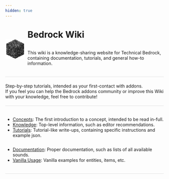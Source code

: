 ```yaml
---
hidden: true
---
```


<html>
    <div style="
    display: flex; 
    justify-content: flex-start; 
    flex-flow: row nowrap; 
    margin: 0 0 20px; 
    padding: 20px 0 20px;
    width: 100%; 
    border-bottom: 1px solid #ddd;">
        <div style="padding: 0 0 5px; display: flex; justify-content: center; flex-flow: column nowrap;">
            <img src="/assets/images/homepage/wiki_icon.png" style="object-fit: contain;  max-height: 128px;">
        </div>
        <div style="margin-left: 6pt; display: flex; justify-content: center; flex-flow: column nowrap;">
            <h1 style="margin-top: 0">Bedrock Wiki</h1>
            <p>This wiki is a knowledge-sharing website for Technical Bedrock, containing documentation, tutorials, and general how-to information.</p>
        </div>
    </div>
    <div style="margin: 0; padding: 0 0 20px; width: 100%; border-bottom: 1px solid #ddd;">
        <div style="margin: 0; padding: 0; display: flex; flex-flow: row wrap; grid-template-columns: min-content min-content;">
            <CardLink title="Beginner's Guide" imgsrc="/bedrock-wiki-vite/assets/images/homepage/wood_pick.png" link="guide/">
            Step-by-step tutorials, intended as your first-contact with addons.
            </CardLink>
            <CardLink title="Contribute" imgsrc="/bedrock-wiki-vite/assets/images/homepage/book_quill.png" link="contribute">
            If you feel you can help the Bedrock addons community or improve this Wiki with your knowledge, feel free to contribute!
            </CardLink>
        </div>
    </div>
    <div style="margin: 0; padding: 20px 0 20px; width: 100%; border-bottom: 1px solid #ddd;">
        <div style="margin: 0; padding: 0; display: flex; flex-flow: row wrap; grid-template-columns: min-content min-content;">
            <Card title="Learn" imgsrc="/bedrock-wiki-vite/assets/images/homepage/agent.png">
            <ul>
                <li><a href="#">Concepts</a>: The first introduction to a concept, intended to be read in-full.</li>
                <li><a href="#">Knowledge</a>: Top-level information, such as editor recommendations.</li>
                <li><a href="#">Tutorials</a>: Tutorial-like write-ups, containing specific instructions and example json.</li>
            </ul>
            </Card>
            <Card title="Documentation" imgsrc="/bedrock-wiki-vite/assets/images/homepage/bookshelf.png">
            <ul>
                <li><a href="documentation/">Documentation</a>: Proper documentation, such as lists of all available sounds.</li>
                <li><a href="#">Vanilla Usage</a>: Vanilla examples for entities, items, etc.</li>
            </ul>
            </Card>
        </div>
    </div>
</html>
